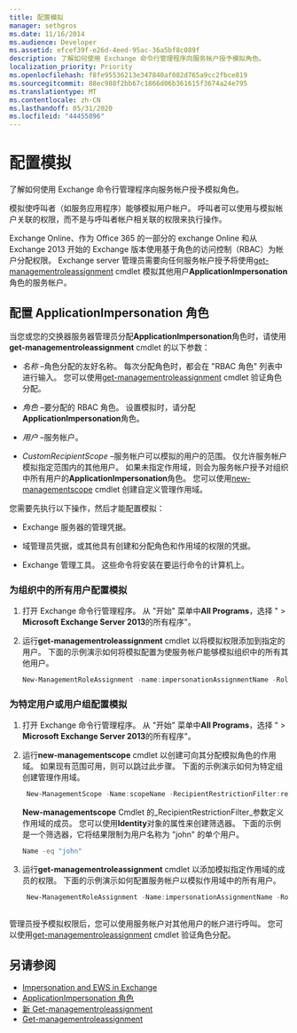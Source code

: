 ```yaml
---
title: 配置模拟
manager: sethgros
ms.date: 11/16/2014
ms.audience: Developer
ms.assetid: efcef39f-e26d-4eed-95ac-36a5bf8c089f
description: 了解如何使用 Exchange 命令行管理程序向服务帐户授予模拟角色。
localization_priority: Priority
ms.openlocfilehash: f8fe95536213e347840af082d765a9cc2fbce819
ms.sourcegitcommit: 88ec988f2bb67c1866d06b361615f3674a24e795
ms.translationtype: MT
ms.contentlocale: zh-CN
ms.lasthandoff: 05/31/2020
ms.locfileid: "44455896"
---
```

# <a name="configure-impersonation"></a>配置模拟

了解如何使用 Exchange 命令行管理程序向服务帐户授予模拟角色。 
  
模拟使呼叫者（如服务应用程序）能够模拟用户帐户。 呼叫者可以使用与模拟帐户关联的权限，而不是与呼叫者帐户相关联的权限来执行操作。
  
Exchange Online、作为 Office 365 的一部分的 exchange Online 和从 Exchange 2013 开始的 Exchange 版本使用基于角色的访问控制（RBAC）为帐户分配权限。 Exchange server 管理员需要向任何服务帐户授予将使用[get-managementroleassignment](https://msdn.microsoft.com/library/34d4f2e3-f2c5-49e1-a6a9-1366da65a78c.aspx) cmdlet 模拟其他用户**ApplicationImpersonation**角色的服务帐户。 
  
## <a name="configuring-the-applicationimpersonation-role"></a>配置 ApplicationImpersonation 角色

当您或您的交换器服务器管理员分配**ApplicationImpersonation**角色时，请使用**get-managementroleassignment** cmdlet 的以下参数： 
  
-  _名称_ &ndash;角色分配的友好名称。 每次分配角色时，都会在 "RBAC 角色" 列表中进行输入。 您可以使用[get-managementroleassignment](https://msdn.microsoft.com/library/a3a6ee46-061b-444a-8639-43a416309445.aspx) cmdlet 验证角色分配。 
    
-  _角色_ &ndash;要分配的 RBAC 角色。 设置模拟时，请分配**ApplicationImpersonation**角色。 
    
-  _用户_ &ndash;服务帐户。 
    
-  _CustomRecipientScope_ &ndash;服务帐户可以模拟的用户的范围。 仅允许服务帐户模拟指定范围内的其他用户。 如果未指定作用域，则会为服务帐户授予对组织中所有用户的**ApplicationImpersonation**角色。 您可以使用[new-managementscope](https://msdn.microsoft.com/library/1ea1f474-69d6-48c0-9beb-bfa4442c5dab.aspx) cmdlet 创建自定义管理作用域。 
    
您需要先执行以下操作，然后才能配置模拟：
  
- Exchange 服务器的管理凭据。
    
- 域管理员凭据，或其他具有创建和分配角色和作用域的权限的凭据。
    
- Exchange 管理工具。 这些命令将安装在要运行命令的计算机上。
    
### <a name="to-configure-impersonation-for-all-users-in-an-organization"></a>为组织中的所有用户配置模拟

1. 打开 Exchange 命令行管理程序。 从 "开始" 菜单中**All Programs**，选择 "  >  **Microsoft Exchange Server 2013**的所有程序"。 
    
2. 运行**get-managementroleassignment** cmdlet 以将模拟权限添加到指定的用户。 下面的示例演示如何将模拟配置为使服务帐户能够模拟组织中的所有其他用户。 
    
   ```powershell
   New-ManagementRoleAssignment -name:impersonationAssignmentName -Role:ApplicationImpersonation -User:serviceAccount 
   ```

### <a name="to-configure-impersonation-for-specific-users-or-groups-of-users"></a>为特定用户或用户组配置模拟

1. 打开 Exchange 命令行管理程序。 从 "开始" 菜单中**All Programs**，选择 "  >  **Microsoft Exchange Server 2013**的所有程序"。 
    
2. 运行**new-managementscope** cmdlet 以创建可向其分配模拟角色的作用域。 如果现有范围可用，则可以跳过此步骤。 下面的示例演示如何为特定组创建管理作用域。 
    
   ```powershell
    New-ManagementScope -Name:scopeName -RecipientRestrictionFilter:recipientFilter
   ```

   **New-managementscope** Cmdlet 的_RecipientRestrictionFilter_参数定义作用域的成员。 您可以使用**Identity**对象的属性来创建筛选器。 下面的示例是一个筛选器，它将结果限制为用户名称为 "john" 的单个用户。 
    
   ```powershell
   Name -eq "john"
   ```

3. 运行**get-managementroleassignment** cmdlet 以添加模拟指定作用域的成员的权限。 下面的示例演示如何配置服务帐户以模拟作用域中的所有用户。 
    
   ```powershell
    New-ManagementRoleAssignment -Name:impersonationAssignmentName -Role:ApplicationImpersonation -User:serviceAccount -CustomRecipientWriteScope:scopeName
    
   ```


管理员授予模拟权限后，您可以使用服务帐户对其他用户的帐户进行呼叫。 您可以使用[get-managementroleassignment](https://msdn.microsoft.com/library/a3a6ee46-061b-444a-8639-43a416309445.aspx) cmdlet 验证角色分配。 
  
## <a name="see-also"></a>另请参阅

- [Impersonation and EWS in Exchange](impersonation-and-ews-in-exchange.md)
- [ApplicationImpersonation 角色](https://technet.microsoft.com/library/dd776119%28v=exchg.150%29.aspx)   
- [新 Get-managementroleassignment](https://msdn.microsoft.com/library/34d4f2e3-f2c5-49e1-a6a9-1366da65a78c.aspx)    
- [Get-managementroleassignment](https://msdn.microsoft.com/library/a3a6ee46-061b-444a-8639-43a416309445.aspx)
    

